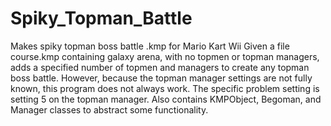 # Spiky_Topman_Battle
Makes spiky topman boss battle .kmp for Mario Kart Wii
Given a file course.kmp containing galaxy arena, with no topmen or topman managers, adds a specified number of topmen and managers to create any topman boss battle. However, because the topman manager settings are not fully known, this program does not always work. The specific problem setting is setting 5 on the topman manager. Also contains KMPObject, Begoman, and Manager classes to abstract some functionality.
